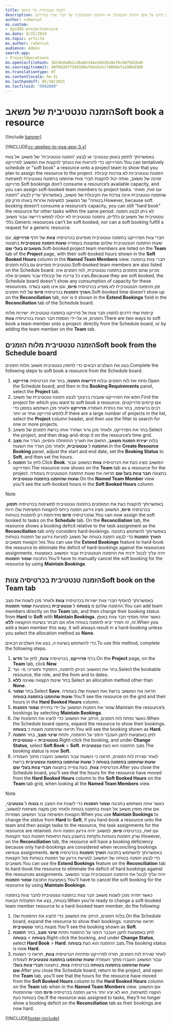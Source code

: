 ```yaml
---
title: הזמנה טנטטיבית של משאב
description: נושא זה מספק מידע על אופן התזמון הטנטטיבי או ההזמנה הטנטטיבית של חברי צוות בפרוייקט.
author: ruhercul
ms.custom:
- dyn365-projectservice
ms.date: 9/25/2019
ms.topic: article
ms.author: ruhercul
audience: Admin
search.app:
- ProjectOperations
ms.openlocfilehash: 36246dadb1c4ba0234ae1042ba9e78c96f9d2bd8
ms.sourcegitcommit: 40f68387f594180af64a5e5c748b6efa188bd300
ms.translationtype: HT
ms.contentlocale: he-IL
ms.lasthandoff: 05/10/2021
ms.locfileid: "5992889"
---
```

# <a name="soft-book-a-resource"></a><span data-ttu-id="9c1de-103">הזמנה טנטטיבית של משאב</span><span class="sxs-lookup"><span data-stu-id="9c1de-103">Soft book a resource</span></span>

[!include [banner](../includes/psa-now-project-operations.md)]

[!INCLUDE[cc-applies-to-psa-app-3.x](../includes/cc-applies-to-psa-app-3x.md)]

<span data-ttu-id="9c1de-104">באפשרותך לתזמן באופן טנטטיבי או לבצע 'הזמנה טנטטיבית' של משאב אל צוות הפרוייקט כדי להראות את כוונתך להקצות את המשאב לפרוייקט.</span><span class="sxs-lookup"><span data-stu-id="9c1de-104">You can tentatively schedule or "soft book" a resource onto a project team to show that you plan to assign the resource to the project.</span></span> <span data-ttu-id="9c1de-105">הזמנות טנטטיביות לא צורכות קיבולת זמינה של משאב, ואתה יכול להקצות חברי צוות שהוזמנו בהזמנה טנטטיבית למשימות פרוייקט.</span><span class="sxs-lookup"><span data-stu-id="9c1de-105">Soft bookings don’t consume a resource’s available capacity, and you can assign soft-booked team members to project tasks.</span></span> <span data-ttu-id="9c1de-106">עם זאת, מאחר שהזמנה טנטטיבית אינה צורכת את הקיבולת של משאב, באפשרותך עדיין לבצע "הזמנה בטוחה" של המשאב למשימות אחרות באותו פרק זמן.</span><span class="sxs-lookup"><span data-stu-id="9c1de-106">However, because soft booking doesn’t consume a resource’s capacity, you can still "hard book" the resource for other tasks within the same period.</span></span> <span data-ttu-id="9c1de-107">לא ניתן לבצע הזמנה טנטטיבית של משאבים כלליים, והזמנה טנטטיבית לא יכולה לממש דרישה עבור משאב כללי.</span><span class="sxs-lookup"><span data-stu-id="9c1de-107">Generic resources can’t be soft booked, nor can a soft booking fulfill a request for a generic resource.</span></span>

<span data-ttu-id="9c1de-108">חברי צוות הפרוייקט בהזמנה טנטטיבית מופיעים בכרטיסיה **צוות** של הדף **פרוייקט**, עם שעות ההזמנה הטנטטיבית שלהם שמוצגות בעמודה **שעות הזמנה טנטטיבית** בתצוגה **משאבים בעלי שם**.</span><span class="sxs-lookup"><span data-stu-id="9c1de-108">Soft-booked project team members are listed on the **Team** tab of the **Project** page, with their soft-booked hours shown in the **Soft Booked Hours** column in the **Named Team Members** view.</span></span> <span data-ttu-id="9c1de-109">חברי צוות בהזמנה טנטטיבית מופיעים גם בלוח הזמנים.</span><span class="sxs-lookup"><span data-stu-id="9c1de-109">Soft-booked team members are also listed on the Schedule board.</span></span> <span data-ttu-id="9c1de-110">מכיוון שהם מוזמנים בהזמנה טנטטיבית, לוח הזמנים אינו מציג כל צריכה של קיבולת עבור משאבים אלה.</span><span class="sxs-lookup"><span data-stu-id="9c1de-110">Because they are soft booked, the Schedule board doesn't show any consumption of capacity for these resources.</span></span> <span data-ttu-id="9c1de-111">זמן ההזמנה הטנטטיבית לא מופיע בכרטיסיה **פיוס**, וגם אינו מוצג בשדה **הארך הזמנות** בכרטיסיה **פיוס** של לוח הזמנים.</span><span class="sxs-lookup"><span data-stu-id="9c1de-111">Soft-booked time doesn’t show up on the **Reconciliation** tab, nor is it shown in the **Extend Bookings** field in the **Reconciliation** tab of the Schedule board.</span></span> 

<span data-ttu-id="9c1de-112">קיימות שתי דרכים להזמין חבר צוות אל פרוייקט בהזמנה טנטטיבית: ישירות מלוח הזמנים, או על-ידי הוספת חבר הצוות בכרטיסיה **צוות**.</span><span class="sxs-lookup"><span data-stu-id="9c1de-112">There are two ways to soft book a team member onto a project: directly from the Schedule board, or by adding the team member on the **Team** tab.</span></span> 

## <a name="soft-book-from-the-schedule-board"></a><span data-ttu-id="9c1de-113">הזמנה טנטטיבית מלוח הזמנים</span><span class="sxs-lookup"><span data-stu-id="9c1de-113">Soft book from the Schedule board</span></span>
<span data-ttu-id="9c1de-114">בצע את השלבים הבאים כדי להזמין טנטטיבית משאב מלוח הזמנים.</span><span class="sxs-lookup"><span data-stu-id="9c1de-114">Complete the following steps to soft book a resource from the Schedule board.</span></span> 

1. <span data-ttu-id="9c1de-115">פתח את לוח הזמנים ובלוח **דרישות הזמנה**, בחר את הכרטיסיה **פרוייקט**.</span><span class="sxs-lookup"><span data-stu-id="9c1de-115">Open the Schedule board, and then in the **Booking Requirements** panel, select the **Project** tab.</span></span>
2. <span data-ttu-id="9c1de-116">חפש את הפרוייקט שעבורו ברצונך לבצע הזמנה טנטטיבית של משאב.</span><span class="sxs-lookup"><span data-stu-id="9c1de-116">Find the project for which you want to soft book a resource.</span></span> <span data-ttu-id="9c1de-117">אם קיימים פרוייקטים רבים ברשימה, בחר את כותרת העמודה **פרוייקט** ולאחר מכן השתמש במסנן כדי לחפש פרוייקט אחד או יותר.</span><span class="sxs-lookup"><span data-stu-id="9c1de-117">If there are a large number of projects in the list, select the **Project** column header, and then use the filter to search for one or more projects.</span></span>
3. <span data-ttu-id="9c1de-118">בחר את הפרוייקט, ולאחר מכן גרור ושחרר אותו ברשת הזמנים של משאב.</span><span class="sxs-lookup"><span data-stu-id="9c1de-118">Select the project, and then drag-and-drop it on the resource’s time grid.</span></span>
5. <span data-ttu-id="9c1de-119">בלוח **יצירת הזמנת משאב**, התאם את תאריך ההתחלה והסיום, הגדר את **מצב ההזמנה** ל **טנטטיבית**, ולאחר מכן הגדר את השעות.</span><span class="sxs-lookup"><span data-stu-id="9c1de-119">In the **Create Resource Booking** panel, adjust the start and end date, set the **Booking Status** to **Soft**, and then set the hours.</span></span> 
6. <span data-ttu-id="9c1de-120">לחץ על **הזמנה**.</span><span class="sxs-lookup"><span data-stu-id="9c1de-120">Click **Book**.</span></span> <span data-ttu-id="9c1de-121">המשאב מציג כעת את הכרטיסיה **צוות** כמשאב עבור הפרוייקט.</span><span class="sxs-lookup"><span data-stu-id="9c1de-121">The resource now shows on the **Team** tab as a resource for the project.</span></span> <span data-ttu-id="9c1de-122">בתצוגה **חבר צוות בעל שם** תראה את שעות ההזמנה הטנטטיבית בעמודה **שעות שהוזמנו בהזמנה טנטטיבית**‬‬.</span><span class="sxs-lookup"><span data-stu-id="9c1de-122">On the **Named Team Member** view you’ll see the soft-booked hours in the **Soft Booked Hours** column.</span></span>

> [!NOTE]
> <span data-ttu-id="9c1de-123">באפשרותך להקצות כעת את המוזמנים בהזמנה טנטטיבית למשימות‬‬ בכרטיסיה **תזמון**. בכרטיסיה **פיוס**, המשאב מציג גירעון הזמנה ביחס להקצאת המשימות שלו היות שהכרטיסיה **פיוס** מתייחסת רק להזמנות בטוחות.</span><span class="sxs-lookup"><span data-stu-id="9c1de-123">You can now assign the soft booked to tasks on the **Schedule** tab. On the **Reconciliation** tab, the resource shows a booking deficit relative to the task assignment as the **Reconciliation** tab only considers hard-bookings.</span></span> <span data-ttu-id="9c1de-124">באפשרותך להשתמש בתכונה **הארך הזמנות** כדי לבצע הזמנה בטוחה של משאב למניעת גירעון של הזמנות בטוחות מול הקצאות משאבים.</span><span class="sxs-lookup"><span data-stu-id="9c1de-124">You can use the **Extend Bookings** feature to hard-book the resource to eliminate the deficit of hard-bookings against the resources assignments.</span></span> <span data-ttu-id="9c1de-125">יהיה עליך לבטל ידנית את ההזמנה הטנטטיבית‬‬ עבור המשאב באמצעות התכונה **שמור הזמנות**.</span><span class="sxs-lookup"><span data-stu-id="9c1de-125">You’ll have to manually cancel the soft booking for the resource by using **Maintain Bookings**.</span></span>

## <a name="soft-book-on-the-team-tab"></a><span data-ttu-id="9c1de-126">הזמנה טנטטיבית‬‬ בכרטיסיה צוות</span><span class="sxs-lookup"><span data-stu-id="9c1de-126">Soft book on the Team tab</span></span>

<span data-ttu-id="9c1de-127">באפשרותך להוסיף חברי צוות ישירות בכרטיסיה **צוות** ולאחר מכן לשנות את מצב ההזמנה שלהם מ **בטוחה** ל **טנטטיבית‬** באמצעות **שמור הזמנות**.</span><span class="sxs-lookup"><span data-stu-id="9c1de-127">You can add team members directly on the **Team** tab, and then change their booking status from **Hard** to **Soft** with **Maintain Bookings**.</span></span> <span data-ttu-id="9c1de-128">כאשר אתה מוסיף חבר צוות באופן זה, זה תמיד יביא להזמנה בטוחה אלא אם תבחר בשיטת ההקצאה **ללא**.</span><span class="sxs-lookup"><span data-stu-id="9c1de-128">When you add a team member this way, it will always result in a hard-booking unless you select the allocation method as **None**.</span></span>

<span data-ttu-id="9c1de-129">כדי להשתמש בשיטה זו, בצע את השלבים הבאים.</span><span class="sxs-lookup"><span data-stu-id="9c1de-129">To use this method, complete the following steps.</span></span>

1. <span data-ttu-id="9c1de-130">בדף **פרוייקט**, בכרטיסיה **צוות**, לחץ על **חדש**.</span><span class="sxs-lookup"><span data-stu-id="9c1de-130">On the **Project** page, on the **Team** tab, click **New**.</span></span>
2. <span data-ttu-id="9c1de-131">בחר את המשאב הניתן להזמנה, התפקיד ותאריכי מ- ועד.</span><span class="sxs-lookup"><span data-stu-id="9c1de-131">Select the bookable resource, the role, and the from and to dates.</span></span>
3. <span data-ttu-id="9c1de-132">בחר שיטת הקצאה שאינה **ללא**.</span><span class="sxs-lookup"><span data-stu-id="9c1de-132">Select an allocation method other than **None**.</span></span>
4. <span data-ttu-id="9c1de-133">בחר **שמור**.</span><span class="sxs-lookup"><span data-stu-id="9c1de-133">Select **Save**.</span></span> <span data-ttu-id="9c1de-134">תראה את המשאב ברשת ואת השעות שלו בעמודה **שעות שהוזמנו בהזמנה בטוחה‬‬**.</span><span class="sxs-lookup"><span data-stu-id="9c1de-134">You’ll see the resource on the grid and their hours in the **Hard Booked Hours** column.</span></span>
5. <span data-ttu-id="9c1de-135">שמור את הזמנות המשאב על-ידי בחירת **שמור הזמנות**.</span><span class="sxs-lookup"><span data-stu-id="9c1de-135">Maintain the resource’s bookings by selecting **Maintain Bookings**.</span></span>
6. <span data-ttu-id="9c1de-136">כאשר נפתח לוח הזמנים, הרחב את המשאב כדי להציג את ההזמנות שלו.</span><span class="sxs-lookup"><span data-stu-id="9c1de-136">When the Schedule board opens, expand the resource to show their bookings.</span></span> <span data-ttu-id="9c1de-137">תראה שההזמנה מוצגת כ **בטוחה**.</span><span class="sxs-lookup"><span data-stu-id="9c1de-137">You will see the booking shown as **Hard**.</span></span>
7. <span data-ttu-id="9c1de-138">לחץ באמצעות לחצן העכבר הימני על ההזמנה, ותחת **שינוי מצב**, בחר **הזמנה טנטטיבית** \> **טנטטיבית**.</span><span class="sxs-lookup"><span data-stu-id="9c1de-138">Right-click the booking, and under **Change Status**, select **Soft Book** \> **Soft**.</span></span> <span data-ttu-id="9c1de-139">מצב ההזמנה הוא כעת **טנטטיבית**.</span><span class="sxs-lookup"><span data-stu-id="9c1de-139">The booking status is now **Soft**.</span></span>
8. <span data-ttu-id="9c1de-140">לאחר סגירת לוח הזמנים, תראה כי השעות עבור המשאב הועברו מתוך העמודה ‏‫**שעות שהוזמנו בהזמנה בטוחה**‬‬ ל **שעות שהוזמנו בהזמנה טנטטיבית**‬‬ ברשת הכרטיסיה **צוות**, בעת צפייה בתצוגה **חברי צוות בעלי שם**.</span><span class="sxs-lookup"><span data-stu-id="9c1de-140">After you close the Schedule board, you’ll see that the hours for the resource have moved from the **Hard Booked Hours** column to the **Soft Booked Hours** on the **Team** tab grid, when looking at the **Named Team Members** view.</span></span>

> [!NOTE]
> <span data-ttu-id="9c1de-141">כאשר אתה משתמש בתכונה **שמור הזמנות** כדי לשנות את המצב מ **בטוח** ל **טנטטיבי**, אם אתה מזמין משאב אל הצוות בהזמנה בטוחה ולאחר מכן מקצה משימות למשאב, הקצאות המשימה עבור המשאב נשמרות.</span><span class="sxs-lookup"><span data-stu-id="9c1de-141">When you use **Maintain Bookings** to change the status from **Hard** to **Soft**, if you hard-book a resource onto the team and then assign tasks to the resource, the task assignments for the resource are retained.</span></span> <span data-ttu-id="9c1de-142">עם זאת, בכרטיסיה **פיוס**, למשאב יהיה גירעון הזמנה היות שרק הזמנות בטוחות נלקחות בחשבון בעת התאמת הזמנות כנגד הקצאות.</span><span class="sxs-lookup"><span data-stu-id="9c1de-142">However, on the **Reconciliation** tab, the resource will have a booking deficiency because only hard-bookings are considered when reconciling bookings versus assignments.</span></span> <span data-ttu-id="9c1de-143">באפשרותך להשתמש בתכונה **הארך הזמנות** בכרטיסיה **פיוס** כדי לבצע הזמנה בטוחה של המשאב למניעת גירעון של הזמנות בטוחות מול הקצאות משאבים.</span><span class="sxs-lookup"><span data-stu-id="9c1de-143">You can use the **Extend Bookings** feature on the **Reconciliation** tab to hard-book the resource to eliminate the deficit of hard bookings against the resources assignments.</span></span> <span data-ttu-id="9c1de-144">יהיה עליך לבטל את ההזמנה הטנטטיבית‬‬ עבור המשאב באמצעות התכונה **שמור הזמנות**.</span><span class="sxs-lookup"><span data-stu-id="9c1de-144">You’ll have to cancel the soft booking for the resource by using **Maintain Bookings**.</span></span>

<span data-ttu-id="9c1de-145">כאשר תהיה מוכן לשנות משאב חבר צוות בהזמנה טנטטיבית לחבר צוות בהזמנה בטוחה, בצע את הפעולות הבאות:</span><span class="sxs-lookup"><span data-stu-id="9c1de-145">When you’re ready to change a soft-booked team member resource to a hard-booked team member, do the following:</span></span>

1. <span data-ttu-id="9c1de-146">בלוח הזמנים, הרחב את המשאב כדי להציג את ההזמנות שלו.</span><span class="sxs-lookup"><span data-stu-id="9c1de-146">On the Schedule board, expand the resource to show their bookings.</span></span> <span data-ttu-id="9c1de-147">תראה שההזמנה מוצגת בתור **טנטטיבית**.</span><span class="sxs-lookup"><span data-stu-id="9c1de-147">You’ll see the booking shown as **Soft**.</span></span>
2. <span data-ttu-id="9c1de-148">לחץ באמצעות לחצן העכבר הימני על ההזמנה ותחת **שינוי מצב**, בחר **הזמנה בטוחה** \> **בטוחה**.</span><span class="sxs-lookup"><span data-stu-id="9c1de-148">Right-click the booking, and under **Change Status**, select **Hard Book** \> **Hard**.</span></span> <span data-ttu-id="9c1de-149">מצב ההזמנה הוא כעת **בטוחה**.</span><span class="sxs-lookup"><span data-stu-id="9c1de-149">The booking status is now **Hard**.</span></span>
3. <span data-ttu-id="9c1de-150">לאחר סגירת לוח הזמנים, חזרה לפרוייקט ופתיחת הכרטיסיה **צוות**, תראה כי השעות עבור המשאב הועברו מתוך העמודה **שעות שהוזמנו בהזמנה טנטטיבית**‬‬‬‬ לעמודה **שעות שהוזמנו בהזמנה בטוחה** בכרטיסיה **צוות**, בתצוגה **חברי צוות בעלי שם**.</span><span class="sxs-lookup"><span data-stu-id="9c1de-150">After you close the Schedule board, return to the project, and open the **Team** tab, you’ll see that the hours for the resource have moved from the **Soft Booked Hours** column to the **Hard Booked Hours** column on the **Team** tab when in the **Named Team Members** view.</span></span> <span data-ttu-id="9c1de-151">אם המשאב הוקצה למשימות, הוא לא יציג יותר גירעון הזמנה בכרטיסיה **פיוס** מפני שההזמנות שלו בטוחות כעת.</span><span class="sxs-lookup"><span data-stu-id="9c1de-151">If the resource was assigned to tasks, they’ll no longer show a booking deficit on the **Reconciliation** tab as their bookings are now hard.</span></span>



[!INCLUDE[footer-include](../includes/footer-banner.md)]